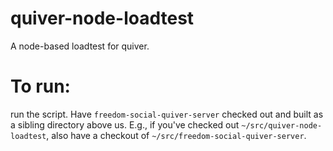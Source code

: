 # quiver-node-loadtest
A node-based loadtest for quiver.

# To run:
run the script.  Have `freedom-social-quiver-server` checked out and built as a sibling directory above us.  E.g., if you've checked out `~/src/quiver-node-loadtest`,  also have a checkout of `~/src/freedom-social-quiver-server`.
